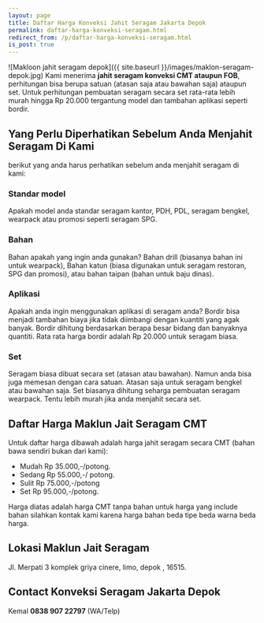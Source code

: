 ```yaml
---
layout: page
title: Daftar Harga Konveksi Jahit Seragam Jakarta Depok
permalink: daftar-harga-konveksi-seragam.html
redirect_from: /p/daftar-harga-konveksi-seragam.html
is_post: true
---
```

![Makloon jahit seragam depok]({{ site.baseurl }}/images/maklon-seragam-depok.jpg)
Kami menerima **jahit seragam konveksi CMT ataupun FOB**, perhitungan bisa berupa satuan (atasan saja atau bawahan saja) ataupun set. Untuk perhitungan pembuatan seragam secara set rata-rata lebih murah hingga Rp 20.000 tergantung model dan tambahan aplikasi seperti bordir. 

## Yang Perlu Diperhatikan Sebelum Anda Menjahit Seragam Di Kami
berikut yang anda harus perhatikan sebelum anda menjahit seragam di kami:

### Standar model
Apakah model anda standar seragam kantor, PDH, PDL, seragam bengkel, wearpack atau promosi seperti seragam SPG.

### Bahan
Bahan apakah yang ingin anda gunakan? Bahan drill (biasanya bahan ini untuk wearpack), Bahan katun (biasa digunakan untuk seragam restoran, SPG dan promosi), atau bahan taipan (bahan untuk baju dinas).

### Aplikasi
Apakah anda ingin menggunakan aplikasi di seragam anda? Bordir bisa menjadi tambahan biaya jika tidak diimbangi dengan kuantiti yang agak banyak. Bordir dihitung berdasarkan berapa besar bidang dan banyaknya quantiti. Rata rata harga bordir adalah Rp 20.000 untuk seragam biasa.

### Set
Seragam biasa dibuat secara set (atasan atau bawahan). Namun anda bisa juga memesan dengan cara satuan. Atasan saja untuk seragam bengkel atau bawahan saja. Set biasanya dihitung seharga pembuatan seragam wearpack. Tentu lebih murah jika anda menjahit secara set.

## Daftar Harga Maklun Jait Seragam CMT 
Untuk daftar harga dibawah adalah harga jahit seragam secara CMT (bahan bawa sendiri bukan dari kami):
- Mudah Rp 35.000,-/potong.
- Sedang Rp 55.000,-/ potong.
- Sulit Rp 75.000,-/potong
- Set Rp 95.000,-/potong.


Harga diatas adalah harga CMT tanpa bahan untuk harga yang include bahan silahkan kontak kami karena harga bahan beda tipe beda warna beda harga.

## Lokasi Maklun Jait Seragam
Jl. Merpati 3 komplek griya cinere, limo, depok , 16515.

## Contact Konveksi Seragam Jakarta Depok
Kemal **0838 907 22797** (WA/Telp)
